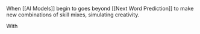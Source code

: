 
When [[AI Models]] begin to goes beyond [[Next Word Prediction]] to make new combinations of skill mixes, simulating creativity.  

With 